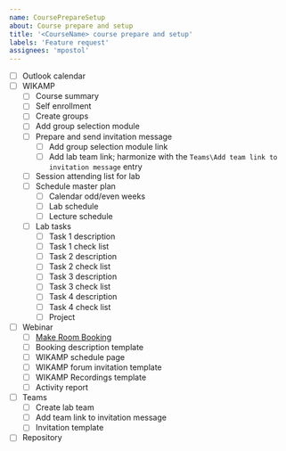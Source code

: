 ```yaml
---
name: CoursePrepareSetup
about: Course prepare and setup
title: '<CourseName> course prepare and setup'
labels: 'Feature request'
assignees: 'mpostol'
---
```


- [ ] Outlook calendar
- [ ] WIKAMP
  - [ ] Course summary
  - [ ] Self enrollment
  - [ ] Create groups
  - [ ] Add group selection module
  - [ ] Prepare and send invitation message
    - [ ] Add group selection module link
    - [ ] Add lab team link; harmonize with the `Teams\Add team link to invitation message` entry
  - [ ] Session attending list for lab
  - [ ] Schedule master plan
    - [ ] Calendar odd/even weeks
    - [ ] Lab schedule
    - [ ] Lecture schedule
  - [ ] Lab tasks
    - [ ] Task 1 description
    - [ ] Task 1 check list
    - [ ] Task 2 description
    - [ ] Task 2 check list
    - [ ] Task 3 description
    - [ ] Task 3 check list
    - [ ] Task 4 description
    - [ ] Task 4 check list
    - [ ] Project
- [ ] Webinar
  - [ ] [Make Room Booking](https://edu.p.lodz.pl/blocks/mrbs/web/day.php?area_id=6&day=14&month=10&year=2020&lang=en)
  - [ ] Booking description template
  - [ ] WIKAMP schedule page
  - [ ] WIKAMP forum invitation template
  - [ ] WIKAMP Recordings template
  - [ ] Activity report
- [ ] Teams
  - [ ] Create lab team
  - [ ] Add team link to invitation message
  - [ ] Invitation template
- [ ] Repository
